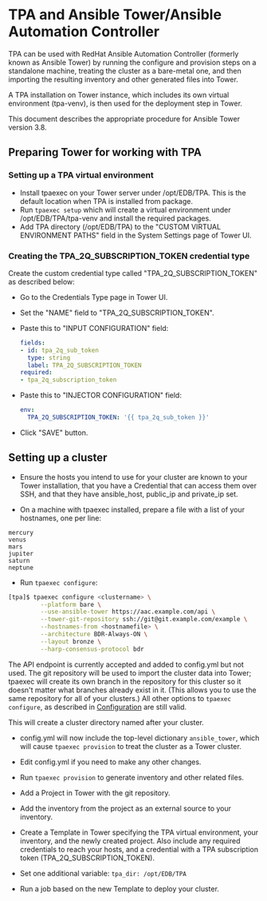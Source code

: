 # TPA and Ansible Tower/Ansible Automation Controller

TPA can be used with RedHat Ansible Automation Controller (formerly
known as Ansible Tower) by running the configure and provision steps on
a standalone machine, treating the cluster as a bare-metal one, and then
importing the resulting inventory and other generated files into Tower.

A TPA installation on Tower instance, which includes its own virtual
environment (tpa-venv), is then used for the deployment step in Tower.

This document describes the appropriate procedure for Ansible Tower
version 3.8.

## Preparing Tower for working with TPA

### Setting up a TPA virtual environment

- Install tpaexec on your Tower server under /opt/EDB/TPA. This is the
  default location when TPA is installed from package.
- Run `tpaexec setup` which will create a virtual environment under
  /opt/EDB/TPA/tpa-venv and install the required packages.
- Add TPA directory (/opt/EDB/TPA) to the "CUSTOM VIRTUAL ENVIRONMENT PATHS"
  field in the System Settings page of Tower UI.

### Creating the TPA_2Q_SUBSCRIPTION_TOKEN credential type

Create the custom credential type called "TPA_2Q_SUBSCRIPTION_TOKEN"
as described below:

- Go to the Credentials Type page in Tower UI.
- Set the "NAME" field to "TPA_2Q_SUBSCRIPTION_TOKEN".
- Paste this to "INPUT CONFIGURATION" field:

  ```yaml
  fields:
  - id: tpa_2q_sub_token
    type: string
    label: TPA_2Q_SUBSCRIPTION_TOKEN
  required:
  - tpa_2q_subscription_token
  ```

- Paste this to "INJECTOR CONFIGURATION" field:

  ```yaml
  env:
    TPA_2Q_SUBSCRIPTION_TOKEN: '{{ tpa_2q_sub_token }}'
  ```
- Click "SAVE" button.

## Setting up a cluster

- Ensure the hosts you intend to use for your cluster are known to your
  Tower installation, that you have a Credential that can access them over
  SSH, and that they have ansible_host, public_ip and private_ip set.

- On a machine with tpaexec installed, prepare a file with a list of
  your hostnames, one per line:

```text
mercury
venus
mars
jupiter
saturn
neptune
```


- Run `tpaexec configure`:

```bash
[tpa]$ tpaexec configure <clustername> \
         --platform bare \
         --use-ansible-tower https://aac.example.com/api \
         --tower-git-repository ssh://git@git.example.com/example \
         --hostnames-from <hostnamefile> \
         --architecture BDR-Always-ON \
         --layout bronze \
         --harp-consensus-protocol bdr
```

  The API endpoint is currently accepted and added to config.yml but
  not used.  The git repository will be used to import the cluster data
  into Tower; tpaexec will create its own branch in the repository
  for this cluster so it doesn't matter what branches already exist
  in it. (This allows you to use the same repository for all of your
  clusters.)  All other options to `tpaexec configure`, as described in
  [Configuration](tpaexec-configure.md) are still valid.

  This will create a cluster directory named after your cluster.

- config.yml will now include the top-level dictionary `ansible_tower`,
  which will cause `tpaexec provision` to treat the cluster as a Tower
  cluster.

- Edit config.yml if you need to make any other changes.

- Run `tpaexec provision` to generate inventory and other related files.

- Add a Project in Tower with the git repository.

- Add the inventory from the project as an external source to your
  inventory.

- Create a Template in Tower specifying the TPA virtual environment,
  your inventory, and the newly created project. Also include any required
  credentials to reach your hosts, and a credential with a TPA
  subscription token (TPA_2Q_SUBSCRIPTION_TOKEN).

- Set one additional variable: `tpa_dir: /opt/EDB/TPA`

- Run a job based on the new Template to deploy your cluster.
